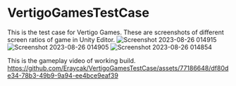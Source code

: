 # VertigoGamesTestCase

 This is the test case for Vertigo Games. These are screenshots of different screen ratios of game in Unity Editor.
![Screenshot 2023-08-26 014915](https://github.com/Eraycak/VertigoGamesTestCase/assets/77186648/9febcb5e-67a5-4376-9545-500c830fcae9)
![Screenshot 2023-08-26 014905](https://github.com/Eraycak/VertigoGamesTestCase/assets/77186648/b39783e6-1d94-40a0-87aa-d61efdda7e80)
![Screenshot 2023-08-26 014854](https://github.com/Eraycak/VertigoGamesTestCase/assets/77186648/4e41a16c-6630-40a1-a696-3c238f9247a3)

This is the gameplay video of working build.
https://github.com/Eraycak/VertigoGamesTestCase/assets/77186648/df80de34-78b3-49b9-9a94-ee4bce9eaf39
